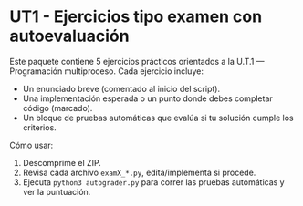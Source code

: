 # UT1 - Ejercicios tipo examen con autoevaluación

Este paquete contiene 5 ejercicios prácticos orientados a la U.T.1 — Programación multiproceso.
Cada ejercicio incluye:
- Un enunciado breve (comentado al inicio del script).
- Una implementación esperada o un punto donde debes completar código (marcado).
- Un bloque de pruebas automáticas que evalúa si tu solución cumple los criterios.

Cómo usar:
1. Descomprime el ZIP.
2. Revisa cada archivo `examX_*.py`, edita/implementa si procede.
3. Ejecuta `python3 autograder.py` para correr las pruebas automáticas y ver la puntuación.
